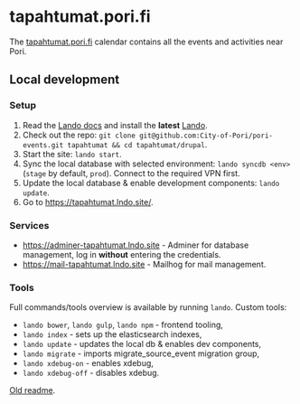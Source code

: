 # tapahtumat.pori.fi

The [tapahtumat.pori.fi](https://tapahtumat.pori.fi/) calendar contains all the events and activities near Pori.

## Local development

### Setup

1. Read the [Lando docs](https://docs.lando.dev/) and install the **latest** [Lando](https://github.com/lando/lando/releases).
2. Check out the repo: `git clone git@github.com:City-of-Pori/pori-events.git tapahtumat && cd tapahtumat/drupal`.
3. Start the site: `lando start`.
4. Sync the local database with selected environment: `lando syncdb <env>` (`stage` by default, `prod`). Connect to the required VPN first.
5. Update the local database & enable development components: `lando update`.
6. Go to <https://tapahtumat.lndo.site/>.

### Services

- <https://adminer-tapahtumat.lndo.site> - Adminer for database management, log in **without** entering the credentials.
- <https://mail-tapahtumat.lndo.site> - Mailhog for mail management.

### Tools

Full commands/tools overview is available by running `lando`. Custom tools:

- `lando bower`, `lando gulp`, `lando npm` - frontend tooling,
- `lando index` - sets up the elasticsearch indexes,
- `lando update` - updates the local db & enables dev components,
- `lando migrate` - imports migrate_source_event migration group,
- `lando xdebug-on` - enables xdebug,
- `lando xdebug-off` - disables xdebug.

[Old readme](README_old.md).

